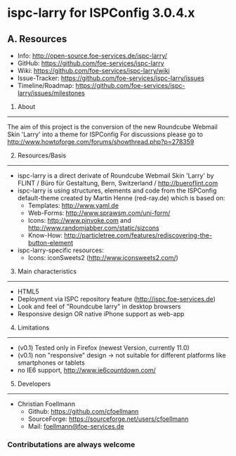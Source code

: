 ispc-larry for ISPConfig 3.0.4.x
================================
A. Resources
------------
-   Info: http://open-source.foe-services.de/ispc-larry/
-   GitHub: https://github.com/foe-services/ispc-larry
-   Wiki: https://github.com/foe-services/ispc-larry/wiki
-   Issue-Tracker: https://github.com/foe-services/ispc-larry/issues
-   Timeline/Roadmap: https://github.com/foe-services/ispc-larry/issues/milestones


1. About
--------
The aim of this project is the conversion of the new Roundcube Webmail Skin 'Larry' into a theme for ISPConfig
For discussions please go to http://www.howtoforge.com/forums/showthread.php?p=278359  

2. Resources/Basis
------------------
-   ispc-larry is a direct derivate of Roundcube Webmail Skin 'Larry' by FLINT / Büro für Gestaltung, Bern, Switzerland / http://bueroflint.com
-   ispc-larry is using structures, elements and code from the ISPConfig default-theme created by Martin Henne (red-ray.de) which is based on:
    -   Templates: http://www.yaml.de
    -   Web-Forms: http://www.sprawsm.com/uni-form/
    -   Icons: http://www.pinvoke.com and http://www.randomjabber.com/static/sizcons
    -   Know-How: http://particletree.com/features/rediscovering-the-button-element
-   ispc-larry-specific resources:
    -   Icons: iconSweets2 (http://www.iconsweets2.com/)

3. Main characteristics
-----------------------
-   HTML5
-   Deployment via ISPC repository feature (http://ispc.foe-services.de)
-   Look and feel of "Roundcube larry" in desktop browsers
-   Responsive design OR native iPhone support as web-app
 
4. Limitations
--------------
-   (v0.1) Tested only in Firefox (newest Version, currently 11.0)
-   (v0.1) non "responsive" design -> not suitable for different platforms like smartphones or tablets
-   no IE6 support, http://www.ie6countdown.com/

5. Developers
-------------
-   Christian Foellmann
    -   Github: https://github.com/cfoellmann
    -   SourceForge: https://sourceforge.net/users/cfoellmann
    -   Mail: foellmann@foe-services.de

### Contributations are always welcome